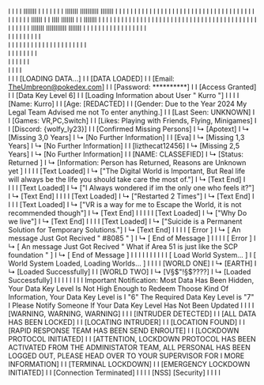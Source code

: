 I
I
I
I                       IIIIIII     I I I I I      I      I   IIIIIII  IIIIIIIIII      IIIIIII                                                                                               I I I I I    I I I I I
I                       I     I    I         I     I     I    I        I         I     I           I           I                                                                            I         I  I 
I                       I     I    I         I     I    I     I        I          I    I             I       I                                                                              I         I  I
I                       IIIIII     I         I     IIII       IIIIIII  I          I    IIIIIII         I   I                                                                                I         I   I I I I I
I                       I          I         I     I    I     I        I          I    I               I   I                                                                                I         I            I
I                       I          I         I     I     I    I        I         I     I             I       I                                                                              I         I            I
I                       I           I I I I I      I      I   IIIIIII  IIIIIIIIIII     IIIIIII     I           I                                                                             I I I I I    I I I I I
I                                                                                                                                       I I     I I    
I                                                                                                                                      I I I I I I I I  
I                                                                                                                                    I I I I I I I I I I
I                                                                                                                                     I I I I I I I I I  
I                                                                                                                                       I I I I I I I    
I                                                                                                                                         I I I I I      
I                                                                                                                                           I I I        
I
I
I [LOADING DATA...]
I
I [DATA LOADED]
I
I [Email: TheUmbreon@pokedex.com]
I
I [Password: **********]
I
I [Access Granted]
I
I [Data Key Level 6]
I
I [Loading Information about User " Kurro "]
I
I
I
I [Name: Kurro]
I
I [Age: [REDACTED]
I
I [Gender: Due to the Year 2024 My Legal Team Advised me not To enter anything.]
I
I [Last Seen: UNKNOWN]
I
I [Games: VR,PC,Switch]
I 
I [Likes: Playing with Friends, Flying, Minigames]
I
I [Discord: {wolfy_ly23}]
I
I [Confirmed Missing Persons]
I   ↳ [Apotext]
I      ↳ [Missing 3,0 Years]
I         ↳ [No Further Information]
I
I       [Eva]
I      ↳ [Missing 1,3 Years]
I         ↳ [No Further Information]
I
I      [lizthecat12456]
I       ↳ [Missing 2,5 Years]
I          ↳ [No Further Information]
I
I      [NAME: CLASSEFIED]
I       ↳ [Status: Returned ]
I          ↳ [Information: Person has Returned, Reasons are Unknown yet ] 
I
I
I
I       [Text Loaded]
I        ↳ ["The Digital World is Important, But Real life will always be the life you should take care the most of."]
I          ↳ [Text End]
I    
I
I
I        [Text Loaded]
I        ↳ ["I Always wondered if im the only one who feels it?"]
I          ↳ [Text End]
I
I
I
I        [Text Loaded]
I        ↳ ["Restarted 2 Times"]
I          ↳ [Text End]
I
I
I
I       [Text Loaded]
I        ↳ ["VR is a way for me to Escape the World, it is not recommended though"]
I          ↳ [Text End]
I
I
I
I
I       [Text Loaded]
I        ↳ ["Why Do we live"]
I          ↳ [Text End]
I
I
I
I       [Text Loaded]
I        ↳ ["Suicide is a Permanent Solution for Temporary Solutions."]
I          ↳ [Text End]
I
I
I
I    [ Error ]
I     ↳ [ An message Just Got Recived " #8085 " ]
I        ↳ [ End of Message ]
I
I
I
I    [ Error ]
I     ↳ [ An message Just Got Recived " What if Area 51 is just like the SCP foundation " ]
I        ↳ [ End of Message ]
I
I
I
I
I
I
I
I
I
I [ Load World System... ]
I  [ World System Loaded, Loading Worlds... ]
I
I
I
I   [WORLD ONE]
I    ↳ [EARTH]
I       ↳ [Loaded Successfully]
I
I   [WORLD TWO]
I    ↳ [V§$"!§$????]
I       ↳ [Loaded Successfully]
I
I
I
I
I
I
I
I Important Notification: Most Data Has Been Hidden, Your Data Key Level Is Not High Enough to Redeem Thoose Kind Of Information, Your Data Key Level is I "6" The Required Data Key Level is "7"
I Please Notify Someone If Your Data Key Level Has Not Been Updated
I
I
I
I [WARNING, WARNING, WARNING]
I
I
I [INTRUDER DETECTED]
I
I [ALL DATA HAS BEEN LOCKED]
I
I [LOCATING INTRUDER]
I
I [LOCATION FOUND]
I 
I [RAPID RESPONSE TEAM HAS BEEN SEND ENROUTE]
I
I [LOCKDOWN PROTOCOL INITIATED]
I
I [ATTENTION, LOCKDOWN PROTOCOL HAS BEEN ACTIVATED FROM THE ADMINISTATOR TEAM, ALL PERSONAL HAS BEEN LOGGED OUT, PLEASE HEAD OVER TO YOUR SUPERVISOR FOR I MORE INFORMATION]
I
I [TERMINAL LOCKDOWN]
I
I [EMERGENCY LOCKDOWN INITIATED]
I
I [Connection Terminated]
I
I
I
I [NSS] [Security]
I
I
I 
I
